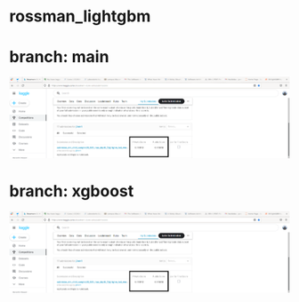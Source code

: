 # rossman_lightgbm


# branch: main

![score kaggle rossmann](./ligthgbm_rossmann.png)

# branch: xgboost

![score kaggle rossmann](./ligthgbm_rossmann.png)
